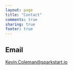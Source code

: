 ```yaml
---
layout: page
title: "Contact"
comments: true
sharing: true
footer: true
---
```

<div class="container">
  <div class="row" style="margin-left: 0px">
    <div class="span6">
      <h2>Email</h2>
      <a href="mailto:kevin.coleman@sparkstart.io">Kevin.Coleman@sparkstart.io</a>
    </div>
  </div>
</div>
